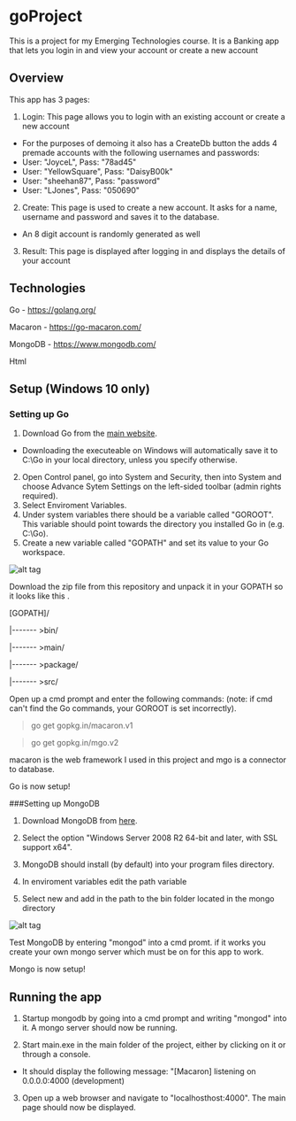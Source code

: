 # goProject

This is a project for my Emerging Technologies course. It is a Banking app that lets you login in and view your account or create a new account

## Overview
This app has 3 pages:

1. Login: This page allows you to login with an existing account or create a new account
  * For the purposes of demoing it also has a CreateDb button the adds 4 premade accounts with the following usernames and passwords:
  * User: "JoyceL", Pass: "78ad45"
  * User: "YellowSquare", Pass: "DaisyB00k"
  * User: "sheehan87", Pass: "password"
  * User: "LJones", Pass: "050690"
2. Create: This page is used to create a new account. It asks for a name, username and password and saves it to the database.
  * An 8 digit account is randomly generated as well
3. Result: This page is displayed after logging in and displays the details of your account

## Technologies
Go - https://golang.org/

Macaron - https://go-macaron.com/

MongoDB - https://www.mongodb.com/

Html

## Setup (Windows 10 only)

### Setting up Go
1. Download Go from the [main website](https://golang.org/dl/). 
  * Downloading the executeable on Windows will automatically save it to C:\Go in your local directory, unless you specify otherwise. 
2. Open Control panel, go into System and Security, then into System and choose Advance Sytem Settings on the left-sided toolbar (admin rights required). 
3. Select Enviroment Variables. 
4. Under system variables there should be a variable called "GOROOT". This variable should point towards the directory you installed Go in (e.g. C:\Go). 
4. Create a new variable called "GOPATH" and set its value to your Go workspace. 

![alt tag](http://i.imgur.com/CdXfxSl.png "My system variables with GOROOT & GOPATH set")

Download the zip file from this repository and unpack it in your GOPATH so it looks like this .

[GOPATH]/

|------- >bin/

|------- >main/

|------- >package/

|------- >src/

Open up a cmd prompt and enter the following commands: (note: if cmd can't find the Go commands, your GOROOT is set incorrectly).

>go get gopkg.in/macaron.v1

>go get gopkg.in/mgo.v2

macaron is the web framework I used in this project and mgo is a connector to database.

Go is now setup!

###Setting up MongoDB

1. Download MongoDB from [here](https://www.mongodb.com/download-center?jmp=nav#community).

2. Select the option "Windows Server 2008 R2 64-bit and later, with SSL support x64".

3. MongoDB should install (by default) into your program files directory.

4. In enviroment variables edit the path variable

5. Select new and add in the path to the bin folder located in the mongo directory

![alt tag](http://i.imgur.com/TKnnfU8.png "My PATH with mongo's bin folder added")

Test MongoDB by entering "mongod" into a cmd promt. if it works you create your own mongo server which must be on for this app to work.

Mongo is now setup!

## Running the app

1. Startup mongodb by going into a cmd prompt and writing "mongod" into it. A mongo server should now be running.

2. Start main.exe in the main folder of the project, either by clicking on it or through a console.
  * It should display the following message: "[Macaron] listening on 0.0.0.0:4000 (development)
  
3. Open up a web browser and navigate to "localhosthost:4000". The main page should now be displayed.
